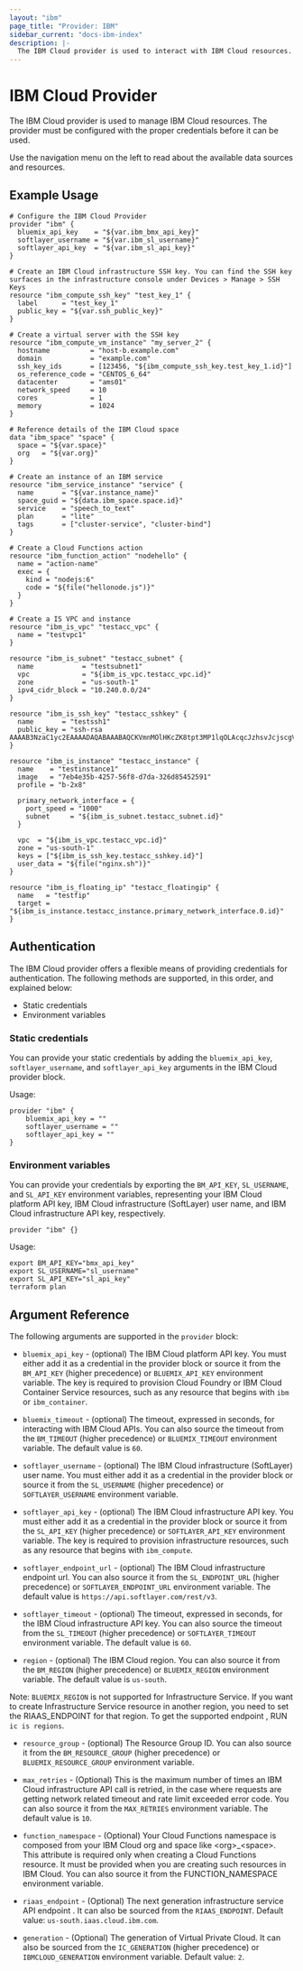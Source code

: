 ```yaml
---
layout: "ibm"
page_title: "Provider: IBM"
sidebar_current: "docs-ibm-index"
description: |-
  The IBM Cloud provider is used to interact with IBM Cloud resources.
---
```


# IBM Cloud Provider

The IBM Cloud provider is used to manage IBM Cloud resources. The provider must be configured with the proper credentials before it can be used.

Use the navigation menu on the left to read about the available data sources and resources.

## Example Usage


```hcl
# Configure the IBM Cloud Provider
provider "ibm" {
  bluemix_api_key    = "${var.ibm_bmx_api_key}"
  softlayer_username = "${var.ibm_sl_username}"
  softlayer_api_key  = "${var.ibm_sl_api_key}"
}

# Create an IBM Cloud infrastructure SSH key. You can find the SSH key surfaces in the infrastructure console under Devices > Manage > SSH Keys
resource "ibm_compute_ssh_key" "test_key_1" {
  label      = "test_key_1"
  public_key = "${var.ssh_public_key}"
}

# Create a virtual server with the SSH key
resource "ibm_compute_vm_instance" "my_server_2" {
  hostname          = "host-b.example.com"
  domain            = "example.com"
  ssh_key_ids       = [123456, "${ibm_compute_ssh_key.test_key_1.id}"]
  os_reference_code = "CENTOS_6_64"
  datacenter        = "ams01"
  network_speed     = 10
  cores             = 1
  memory            = 1024
}

# Reference details of the IBM Cloud space
data "ibm_space" "space" {
  space = "${var.space}"
  org   = "${var.org}"
}

# Create an instance of an IBM service
resource "ibm_service_instance" "service" {
  name       = "${var.instance_name}"
  space_guid = "${data.ibm_space.space.id}"
  service    = "speech_to_text"
  plan       = "lite"
  tags       = ["cluster-service", "cluster-bind"]
}

# Create a Cloud Functions action
resource "ibm_function_action" "nodehello" {
  name = "action-name"
  exec = {
    kind = "nodejs:6"
    code = "${file("hellonode.js")}"
  }
}

# Create a IS VPC and instance
resource "ibm_is_vpc" "testacc_vpc" {
  name = "testvpc1"
}

resource "ibm_is_subnet" "testacc_subnet" {
  name            = "testsubnet1"
  vpc             = "${ibm_is_vpc.testacc_vpc.id}"
  zone            = "us-south-1"
  ipv4_cidr_block = "10.240.0.0/24"
}

resource "ibm_is_ssh_key" "testacc_sshkey" {
  name       = "testssh1"
  public_key = "ssh-rsa AAAAB3NzaC1yc2EAAAADAQABAAABAQCKVmnMOlHKcZK8tpt3MP1lqOLAcqcJzhsvJcjscgVERRN7/9484SOBJ3HSKxxNG5JN8owAjy5f9yYwcUg+JaUVuytn5Pv3aeYROHGGg+5G346xaq3DAwX6Y5ykr2fvjObgncQBnuU5KHWCECO/4h8uWuwh/kfniXPVjFToc+gnkqA+3RKpAecZhFXwfalQ9mMuYGFxn+fwn8cYEApsJbsEmb0iJwPiZ5hjFC8wREuiTlhPHDgkBLOiycd20op2nXzDbHfCHInquEe/gYxEitALONxm0swBOwJZwlTDOB7C6y2dzlrtxr1L59m7pCkWI4EtTRLvleehBoj3u7jB4usR"
}

resource "ibm_is_instance" "testacc_instance" {
  name    = "testinstance1"
  image   = "7eb4e35b-4257-56f8-d7da-326d85452591"
  profile = "b-2x8"

  primary_network_interface = {
    port_speed = "1000"
    subnet     = "${ibm_is_subnet.testacc_subnet.id}"
  }

  vpc  = "${ibm_is_vpc.testacc_vpc.id}"
  zone = "us-south-1"
  keys = ["${ibm_is_ssh_key.testacc_sshkey.id}"]
  user_data = "${file("nginx.sh")}"
}

resource "ibm_is_floating_ip" "testacc_floatingip" {
  name   = "testfip"
  target = "${ibm_is_instance.testacc_instance.primary_network_interface.0.id}"
}

```

## Authentication

The IBM Cloud provider offers a flexible means of providing credentials for authentication. The following methods are supported, in this order, and explained below:

- Static credentials
- Environment variables

### Static credentials ###

You can provide your static credentials by adding the `bluemix_api_key`, `softlayer_username`, and `softlayer_api_key` arguments in the IBM Cloud provider block.

Usage:

```hcl
provider "ibm" {
    bluemix_api_key = ""
    softlayer_username = ""
    softlayer_api_key = ""
}
```


### Environment variables

You can provide your credentials by exporting the `BM_API_KEY`, `SL_USERNAME`, and `SL_API_KEY` environment variables, representing your IBM Cloud platform API key, IBM Cloud infrastructure (SoftLayer) user name, and IBM Cloud infrastructure API key, respectively.

```hcl
provider "ibm" {}
```

Usage:

```shell
export BM_API_KEY="bmx_api_key"
export SL_USERNAME="sl_username"
export SL_API_KEY="sl_api_key"
terraform plan
```

## Argument Reference

The following arguments are supported in the `provider` block:

* `bluemix_api_key` - (optional) The IBM Cloud platform API key. You must either add it as a credential in the provider block or source it from the `BM_API_KEY` (higher precedence) or `BLUEMIX_API_KEY` environment variable. The key is required to provision Cloud Foundry or IBM Cloud Container Service resources, such as any resource that begins with `ibm` or `ibm_container`.

* `bluemix_timeout` - (optional) The timeout, expressed in seconds, for interacting with IBM Cloud APIs. You can also source the timeout from the `BM_TIMEOUT` (higher precedence) or `BLUEMIX_TIMEOUT` environment variable. The default value is `60`.

* `softlayer_username` - (optional) The IBM Cloud infrastructure (SoftLayer) user name. You must either add it as a credential in the provider block or source it from the `SL_USERNAME` (higher precedence) or `SOFTLAYER_USERNAME` environment variable.

* `softlayer_api_key` - (optional) The IBM Cloud infrastructure API key. You must either add it as a credential in the provider block or source it from the `SL_API_KEY` (higher precedence) or `SOFTLAYER_API_KEY` environment variable. The key is required to provision infrastructure resources, such as any resource that begins with `ibm_compute`.

* `softlayer_endpoint_url` - (optional) The IBM Cloud infrastructure endpoint url. You can also source it from the `SL_ENDPOINT_URL` (higher precedence) or `SOFTLAYER_ENDPOINT_URL` environment variable. The default value is `https://api.softlayer.com/rest/v3`.

* `softlayer_timeout` - (optional) The timeout, expressed in seconds, for the IBM Cloud infrastructure API key. You can also source the timeout from the `SL_TIMEOUT` (higher precedence) or `SOFTLAYER_TIMEOUT` environment variable. The default value is `60`.

* `region` - (optional) The IBM Cloud region. You can also source it from the `BM_REGION` (higher precedence) or `BLUEMIX_REGION` environment variable. The default value is `us-south`.

Note: `BLUEMIX_REGION` is not supported for Infrastructure Service. If you want to create Infrastructure Service resource in another region, you need to set the RIAAS_ENDPOINT for that region. To get the supported endpoint , RUN `ic is regions`.

* `resource_group` - (optional) The Resource Group ID. You can also source it from the `BM_RESOURCE_GROUP` (higher precedence) or `BLUEMIX_RESOURCE_GROUP` environment variable.

* `max_retries` - (Optional) This is the maximum number of times an IBM Cloud infrastructure API call is retried, in the case where requests are getting network related timeout and rate limit exceeded error code. You can also source it from the `MAX_RETRIES` environment variable. The default value is `10`.

* `function_namespace` - (Optional) Your Cloud Functions namespace is composed from your IBM Cloud org and space like \<org\>_\<space\>. This attribute is required only when creating a Cloud Functions resource. It must be provided when you are creating such resources in IBM Cloud. You can also source it from the FUNCTION_NAMESPACE environment variable.

* `riaas_endpoint` - (Optional) The next generation infrastructure service API endpoint . It can also be sourced from the `RIAAS_ENDPOINT`. Default value: `us-south.iaas.cloud.ibm.com`. 

* `generation` - (Optional) The generation of Virtual Private Cloud. It can also be sourced from the `IC_GENERATION` (higher precedence) or `IBMCLOUD_GENERATION` environment variable. Default value: `2`.

